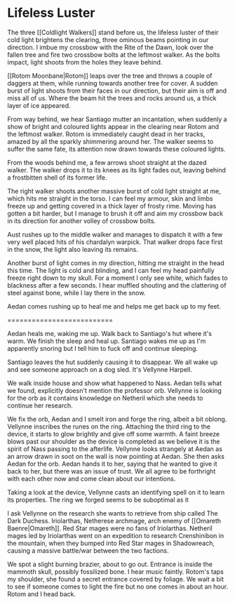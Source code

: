 # Lifeless Luster

The three [[Coldlight Walkers]] stand before us, the lifeless luster of their cold light brightens the clearing, three ominous beams pointing in our direction. I imbue my crossbow with the Rite of the Dawn, look over the fallen tree and fire two crossbow bolts at the leftmost walker. As the bolts impact, light shoots from the holes they leave behind.

[[Rotom Moonbane|Rotom]] leaps over the tree and throws a couple of daggers at them, while running towards another tree for cover. A sudden burst of light shoots from their faces in our direction, but their aim is off and miss all of us. Where the beam hit the trees and rocks around us, a thick layer of ice appeared.

From way behind, we hear Santiago mutter an incantation, when suddenly a show of bright and coloured lights appear in the clearing near Rotom and the leftmost walker. Rotom is immediately caught dead in her tracks, amazed by all the sparkly shimmering around her. The walker seems to suffer the same fate, its attention now drawn towards these coloured lights.

From the woods behind me, a few arrows shoot straight at the dazed walker. The walker drops it to its knees as its light fades out, leaving behind a frostbitten shell of its former life.

The right walker shoots another massive burst of cold light straight at me, which hits me straight in the torso. I can feel my armour, skin and limbs freeze up and getting covered in a thick layer of frosty rime. Moving has gotten a bit harder, but I manage to brush it off and aim my crossbow back in its direction for another volley of crossbow bolts.

Aust rushes up to the middle walker and manages to dispatch it with a few very well placed hits of his chardalyn warpick. That walker drops face first in the snow, the light also leaving its remains.

Another burst of light comes in my direction, hitting me straight in the head this time. The light is cold and blinding, and I can feel my head painfully freeze right down to my skull. For a moment I only see white, which fades to blackness after a few seconds. I hear muffled shouting and the clattering of steel against bone, while I lay there in the snow.

Aedan comes rushing up to heal me and helps me get back up to my feet.


==========================

Aedan heals me, waking me up. Walk back to Santiago's hut where it's warm. We finish the sleep and heal up. Santiago wakes me up as I'm apparently snoring but I tell him to fuck off and continue sleeping.

Santiago leaves the hut suddenly causing it to disappear. We all wake up and see someone approach on a dog sled. It's Vellynne Harpell.

We walk inside house and show what happened to Nass. Aedan tells what we found, explicitly doesn't mention the professor orb. Vellynne is looking for the orb as it contains knowledge on Netheril which she needs to continue her research.

We fix the orb, Aedan and I smelt iron and forge the ring, albeit a bit oblong. Vellynne inscribes the runes on the ring. Attaching the third ring to the device, it starts to glow brightly and give off some warmth. A faint breeze blows past our shoulder as the device is completed as we believe it is the spirit of Nass passing to the afterlife. Vellynne looks strangely at Aedan as an arrow drawn in soot on the wall is now pointing at Aedan. She then asks Aedan for the orb. Aedan hands it to her, saying that he wanted to give it back to her, but there was an issue of trust. We all agree to be forthright with each other now and come clean about our intentions.

Taking a look at the device, Vellynne casts an identifying spell on it to learn its properties. The ring we forged seems to be suboptimal as it

I ask Vellynne on the research she wants to retrieve from ship called The Dark Duchess. Iriolarthas, Netherese archmage, arch enemy of [[Omareth Baenre|Omareth]]. Red Star mages were no fans of Iriolarthas. Netheril mages led by Iriolarthas went on an expedition to research Crenshinibon in the mountain, when they bumped into Red Star mages in Shadowreach, causing a massive battle/war between the two factions.

We spot a slight burning brazier, about to go out. Entrance is inside the mammoth skull, possibly fossilized bone. I hear music faintly. Rotom's taps my shoulder, she found a secret entrance covered by foliage. We wait a bit to see if someone comes to light the fire but no one comes in about an hour. Rotom and I head back.